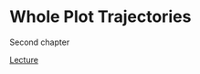 # Whole Plot Trajectories

Second chapter

[Lecture](https://arianemirabel.github.io/WholePlotTrajectories/)
